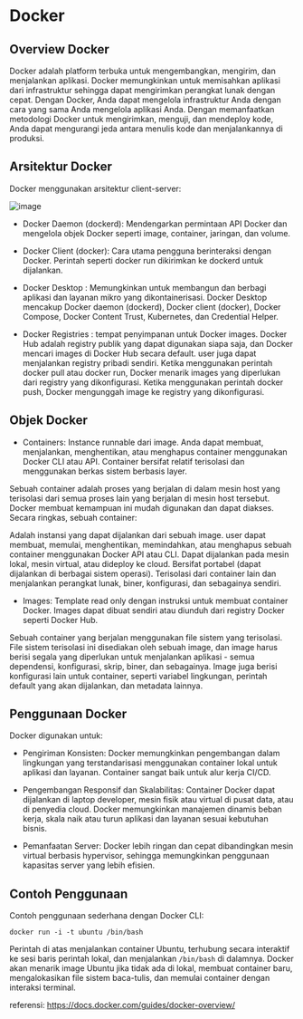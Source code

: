 # Docker

## Overview Docker
Docker adalah platform terbuka untuk mengembangkan, mengirim, dan menjalankan aplikasi. Docker memungkinkan untuk memisahkan aplikasi dari infrastruktur sehingga dapat mengirimkan perangkat lunak dengan cepat. Dengan Docker, Anda dapat mengelola infrastruktur Anda dengan cara yang sama Anda mengelola aplikasi Anda. Dengan memanfaatkan metodologi Docker untuk mengirimkan, menguji, dan mendeploy kode, Anda dapat mengurangi jeda antara menulis kode dan menjalankannya di produksi.

## Arsitektur Docker
Docker menggunakan arsitektur client-server:

![image](https://github.com/ferdyansahalfariz/balajarDocker/assets/96871156/0be5e5aa-cd61-4254-ba88-80ac014557d1)

* Docker Daemon (dockerd): Mendengarkan permintaan API Docker dan mengelola objek Docker seperti image, container, jaringan, dan volume.

* Docker Client (docker): Cara utama pengguna berinteraksi dengan Docker. Perintah seperti docker run dikirimkan ke dockerd untuk dijalankan.

* Docker Desktop : Memungkinkan untuk membangun dan berbagi aplikasi dan layanan mikro yang dikontainerisasi. Docker Desktop mencakup Docker daemon (dockerd), Docker client (docker), Docker Compose, Docker Content Trust, Kubernetes, dan Credential Helper. 

* Docker Registries : tempat penyimpanan untuk Docker images. Docker Hub adalah registry publik yang dapat digunakan siapa saja, dan Docker mencari images di Docker Hub secara default. user juga dapat menjalankan registry pribadi sendiri. Ketika menggunakan perintah docker pull atau docker run, Docker menarik images yang diperlukan dari registry yang dikonfigurasi. Ketika menggunakan perintah docker push, Docker mengunggah image ke registry yang dikonfigurasi.

## Objek Docker
* Containers: Instance runnable dari image. Anda dapat membuat, menjalankan, menghentikan, atau menghapus container menggunakan Docker CLI atau API. Container bersifat relatif terisolasi dan menggunakan berkas sistem berbasis layer.

Sebuah container adalah proses yang berjalan di dalam mesin host yang terisolasi dari semua proses lain yang berjalan di mesin host tersebut. Docker membuat kemampuan ini mudah digunakan dan dapat diakses. Secara ringkas, sebuah container:

Adalah instansi yang dapat dijalankan dari sebuah image. user dapat membuat, memulai, menghentikan, memindahkan, atau menghapus sebuah container menggunakan Docker API atau CLI.
Dapat dijalankan pada mesin lokal, mesin virtual, atau dideploy ke cloud.
Bersifat portabel (dapat dijalankan di berbagai sistem operasi).
Terisolasi dari container lain dan menjalankan perangkat lunak, biner, konfigurasi, dan sebagainya sendiri.

* Images: Template read only dengan instruksi untuk membuat container Docker. Images dapat dibuat sendiri atau diunduh dari registry Docker seperti Docker Hub.

Sebuah container yang berjalan menggunakan file sistem yang terisolasi. File sistem terisolasi ini disediakan oleh sebuah image, dan image harus berisi segala yang diperlukan untuk menjalankan aplikasi - semua dependensi, konfigurasi, skrip, biner, dan sebagainya. Image juga berisi konfigurasi lain untuk container, seperti variabel lingkungan, perintah default yang akan dijalankan, dan metadata lainnya.

## Penggunaan Docker
Docker digunakan untuk:

* Pengiriman Konsisten: Docker memungkinkan pengembangan dalam lingkungan yang terstandarisasi menggunakan container lokal untuk aplikasi dan layanan. Container sangat baik untuk alur kerja CI/CD.

* Pengembangan Responsif dan Skalabilitas: Container Docker dapat dijalankan di laptop developer, mesin fisik atau virtual di pusat data, atau di penyedia cloud. Docker memungkinkan manajemen dinamis beban kerja, skala naik atau turun aplikasi dan layanan sesuai kebutuhan bisnis.

* Pemanfaatan Server: Docker lebih ringan dan cepat dibandingkan mesin virtual berbasis hypervisor, sehingga memungkinkan penggunaan kapasitas server yang lebih efisien.

## Contoh Penggunaan
Contoh penggunaan sederhana dengan Docker CLI:

```
docker run -i -t ubuntu /bin/bash
```

Perintah di atas menjalankan container Ubuntu, terhubung secara interaktif ke sesi baris perintah lokal, dan menjalankan `/bin/bash` di dalamnya. Docker akan menarik image Ubuntu jika tidak ada di lokal, membuat container baru, mengalokasikan file sistem baca-tulis, dan memulai container dengan interaksi terminal.

referensi: https://docs.docker.com/guides/docker-overview/
